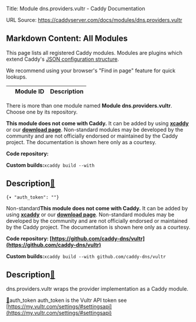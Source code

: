 Title: Module dns.providers.vultr - Caddy Documentation

URL Source: https://caddyserver.com/docs/modules/dns.providers.vultr

Markdown Content:
All Modules
-----------

This page lists all registered Caddy modules. Modules are plugins which extend Caddy's [JSON configuration structure](https://caddyserver.com/docs/json/).

We recommend using your browser's "Find in page" feature for quick lookups.

|  | Module ID | Description |
| --- | --- | --- |

There is more than one module named **Module dns.providers.vultr**. Choose one by its repository.

**This module does not come with Caddy.** It can be added by using **[xcaddy](https://caddyserver.com/docs/build#xcaddy)** or our **[download page](https://caddyserver.com/download)**. Non-standard modules may be developed by the community and are not officially endorsed or maintained by the Caddy project. The documentation is shown here only as a courtesy.

**Code repository:**

**Custom builds:**`xcaddy build --with`

Description[🔗](https://caddyserver.com/docs/modules/dns.providers.vultr#docs "Direct link")
--------------------------------------------------------------------------------------------

`{▾	"auth_token": ""}`

Non-standard**This module does not come with Caddy.** It can be added by using **[xcaddy](https://caddyserver.com/docs/build#xcaddy)** or our **[download page](https://caddyserver.com/download)**. Non-standard modules may be developed by the community and are not officially endorsed or maintained by the Caddy project. The documentation is shown here only as a courtesy.

**Code repository: [https://github.com/caddy-dns/vultr](https://github.com/caddy-dns/vultr)**

**Custom builds:**`xcaddy build --with github.com/caddy-dns/vultr`

Description[🔗](https://caddyserver.com/docs/modules/dns.providers.vultr#docs "Direct link")
--------------------------------------------------------------------------------------------

dns.providers.vultr wraps the provider implementation as a Caddy module.

[🔗](https://caddyserver.com/docs/modules/dns.providers.vultr#auth_token)auth_token
auth_token is the Vultr API token see [https://my.vultr.com/settings/#settingsapi](https://my.vultr.com/settings/#settingsapi)
